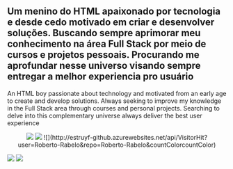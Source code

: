 Um menino do HTML apaixonado por tecnologia e desde cedo motivado em criar e desenvolver soluções. Buscando sempre aprimorar meu conhecimento na área Full Stack por meio de cursos e projetos pessoais. Procurando me aprofundar nesse universo visando sempre entregar a melhor experiencia pro usuário
-
An HTML boy passionate about technology and motivated from an early age to create and develop solutions. Always seeking to improve my knowledge in the Full Stack area through courses and personal projects. Searching to delve into this complementary universe always deliver the best user experience
<p align=center>
<a href="https://www.linkedin.com/in/roberto-rabelo-76551a147/"><img src="https://img.shields.io/badge/%20-Linkedin-blue?"/></a>
<a  href="https://roberto-rabelo.github.io/perfil/"><img src="https://img.shields.io/badge/Site-Apresenta%C3%A7%C3%A3o-success"/></a>
![](http://estruyf-github.azurewebsites.net/api/VisitorHit?user=Roberto-Rabelo&repo=Roberto-Rabelo&countColorcountColor)
  </p> </>

<img src="https://github-readme-stats.vercel.app/api?username=Roberto-Rabelo&show_icons=true&theme=radical&include_all_commits=true"/>
<img src="https://github-readme-stats.vercel.app/api/top-langs/?username=Roberto-rabelo&layout=compact&theme=radical"/>

